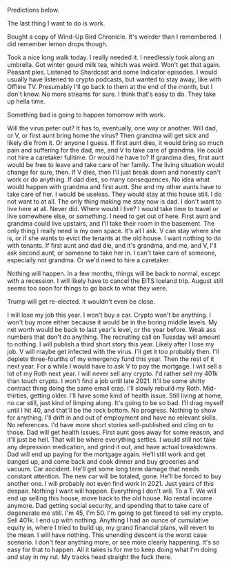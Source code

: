 Predictions below.

The last thing I want to do is work.

Bought a copy of Wind-Up Bird Chronicle. It's weirder than I remembered. I did remember lemon drops though.

Took a nice long walk today. I really needed it. I needlessly took along an umbrella. Got winter gourd milk tea, which was weird. Won't get that again. Peasant pies. Listened to Shardcast and some Indicator episodes. I would usually have listened to crypto podcasts, but wanted to stay away, like with Offline TV. Presumably I'll go back to them at the end of the month, but I don't know. No more streams for sure. I think that's easy to do. They take up hella time.

Something bad is going to happen tomorrow with work.

Will the virus peter out? It has to, eventually, one way or another. Will dad, or V, or first aunt bring home the virus? Then grandma will get sick and likely die from it. Or anyone I guess. If first aunt dies, it would bring so much pain and suffering for the dad, me, and V to take care of grandma. He could not hire a caretaker fulltime. Or would he have to? If grandma dies, first aunt would be free to leave and take care of her family. The living situation would change for sure, then. If V dies, then I'll just break down and honestly can't work or do anything. If dad dies, so many consequences. No idea what would happen with grandma and first aunt. She and my other aunts have to take care of her. I would be useless. They would stay at this house still. I do not want to at all. The only thing making me stay now is dad. I don't want to live here at all. Never did. Where would I live? I would take time to travel or live somewhere else, or *something*. I need to get out of here. First aunt and grandma could live upstairs, and I'll take their room in the basement. The only thing I really need is my own space. It's all I ask. V can stay where she is, or if she wants to evict the tenants at the old house. I want nothing to do with tenants. If first aunt and dad die, and it's grandma, and me, and V, I'll ask second aunt, or someone to take her in. I can't take care of someone, especially not grandma. Or we'd need to hire a caretaker.

Nothing will happen. In a few months, things will be back to normal, except with a recession. I will likely have to cancel the EITS Iceland trip. August still seems too soon for things to go back to what they were.

Trump will get re-elected. It wouldn't even be close.

I will lose my job this year. I won't buy a car. Crypto won't be anything. I won't buy more either because it would be in the boring middle levels. My net worth would be back to last year's level, or the year before. Weak ass numbers that don't do anything. The recruiting call on Tuesday will amount to nothing. I will publish a third short story this year. Likely after I lose my job. V will maybe get infected with the virus. I'll get it too probably then. I'll deplete three-fourths of my emergency fund this year. Then the rest of it next year. For a while I would have to ask V to pay the mortgage. I will sell a lot of my Roth next year. I will never sell any crypto. I'd rather sell my 401k than touch crypto. I won't find a job until late 2021. It'll be some shitty contract thing doing the same email crap. I'll slowly rebuild my Roth. Mid-thirties, getting older. I'll have some kind of health issue. Still living at home, no car still, just kind of limping along. It's going to be so bad. I'll drag myself until I hit 40, and that'll be the rock bottom. No progress. Nothing to show for anything. I'll drift in and out of employment and have no relevant skills. No references. I'd have more short stories self-published and cling on to those. Dad will get health issues. First aunt goes away for some reason, and it'll just be hell. That will be where everything settles. I would still not take any depression medication, and grind it out, and have actual breakdowns. Dad will end up paying for the mortgage again. He'll still work and get banged up, and come back and cook dinner and buy groceries and vacuum. Car accident. He'll get some long term damage that needs constant attention. The new car will be totaled, gone. He'll be forced to buy another one. I will probably not even find work in 2021. Just years of this despair. Nothing I want will happen. Everything I don't will. To a T. We will end up selling this house, move back to the old house. No rental income anymore. Dad getting social security, and spending that to take care of degenerate me still. I'm 45, I'm 50. I'm going to get forced to sell my crypto. Sell 401k. I end up with nothing. Anything I had an ounce of cumulative equity in, where I tried to build up, my grand financial plans, will revert to the mean. I will have nothing. This unending descent is the worst case scenario. I don't fear anything more, or see more clearly happening. It's so easy for that to happen. All it takes is for me to keep doing what I'm doing and stay in my rut. My tracks head straight the fuck there.
